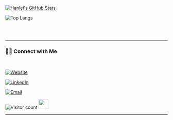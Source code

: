 <br/><br/>

[![Hanlei's GitHub Stats](https://github-readme-stats.vercel.app/api?username=roomforyeesus&show_icons=true)](https://github.com/roomforyeesus)


![Top Langs](https://github-readme-stats.vercel.app/api/top-langs/?username=roomforyeesus&show_icons=true)

<br><br>



<hr>



<h3> 🤝🏻 Connect with Me </h3>

<br>

<p align="center">

<a href="https://hantotheport.gq"><img alt="Website" src="https://img.shields.io/badge/Portfolio-black?style=flat-square&logo=google-chrome"></a>

<a href="https://www.linkedin.com/in/hantothelei/"><img alt="LinkedIn" src="https://img.shields.io/badge/LinkedIn--blue?style=flat-square&logo=linkedin"></a>

<a href="mailto:hanleiliangg@gmail.com"><img alt="Email" src="https://img.shields.io/badge/Email--blue?style=flat-square&logo=gmail"></a>

</p>



![Visitor count](https://visitor-badge.laobi.icu/badge?page_id=roomforyeesus.roomforyeesus)   <img src="https://media.giphy.com/media/dxn6fRlTIShoeBr69N/giphy.gif" width="30">




<hr>


